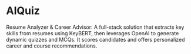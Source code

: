 # AIQuiz
Resume Analyzer &amp; Career Advisor: A full-stack solution that extracts key skills from resumes using KeyBERT, then leverages OpenAI to generate dynamic quizzes and MCQs. It scores candidates and offers personalized career and course recommendations.
